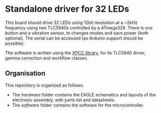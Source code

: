 Standalone driver for 32 LEDs
=============================

This board should drive 32 LEDs using 12bit resolution at a ~2kHz frequency
using two TLC5940s controlled by a ATmega328.
There is one button and a vibration sensor, to changes modes and save power (both optional).
The serial can be accessed (so Arduino support should be possible).

The software is written using the [XPCC library][xpcc], for its TLC5940 driver,
gamma correction and workflow classes.


Organisation
------------

This repository is organized as follows:

-	The *hardware* folder contains the EAGLE schematics and layouts of the
	electronic assembly, with parts list and datasheets.
- 	The *software* folder contains the software for the microcontroller.

[xpcc]: http://xpcc.kreatives-chaos.com
